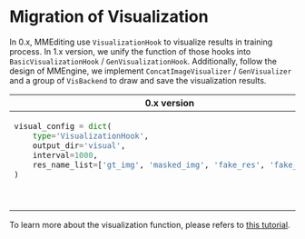 # Migration of Visualization

In 0.x, MMEditing use `VisualizationHook` to visualize results in training process. In 1.x version, we unify the function of those hooks into `BasicVisualizationHook` / `GenVisualizationHook`. Additionally, follow the design of MMEngine, we implement `ConcatImageVisualizer` / `GenVisualizer` and a group of `VisBackend` to draw and save the visualization results.

<table class="docutils">
<thead>
  <tr>
    <th> 0.x version </th>
    <th> 1.x Version </th>
<tbody>
<tr>
<td valign="top">

```python
visual_config = dict(
    type='VisualizationHook',
    output_dir='visual',
    interval=1000,
    res_name_list=['gt_img', 'masked_img', 'fake_res', 'fake_img'],
)
```

</td>

<td valign="top">

```python
vis_backends = [dict(type='LocalVisBackend')]
visualizer = dict(
    type='ConcatImageVisualizer',
    vis_backends=vis_backends,
    fn_key='gt_path',
    img_keys=['gt_img', 'input', 'pred_img'],
    bgr2rgb=True)
custom_hooks = [dict(type='BasicVisualizationHook', interval=1)]
```

</td>

</tr>
</thead>
</table>

To learn more about the visualization function, please refers to [this tutorial](../user_guides/visualization.md).
